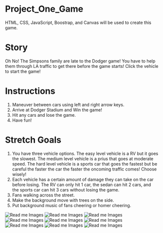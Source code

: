 # Project_One_Game
HTML, CSS, JavaScript, Boostrap, and Canvas will be used to create this game.

# Story
Oh No! The Simpsons family are late to the Dodger game! You have to help them through LA traffic to get there before the game starts! Click the vehicle to start the game! 

# Instructions
1. Maneuver between cars using left and right arrow keys.
2. Arrive at Dodger Stadium and Win the  game!
3. Hit any cars and lose the game.
4. Have fun!

# Stretch Goals
1. You have three vehicle options. The easy level vehicle is a RV but it goes the slowest. The medium level vehicle is a prius that goes at moderate speed. The hard level vehicle is a sports car that goes the fastest but be careful the faster the car the faster the oncoming traffic comes! Choose wisely!
2. Each vehicle has a certain amount of damage they can take on the car before losing. The RV can only hit 1 car, the sedan can hit 2 cars, and the sports car can hit 3 cars without losing the game.
3. Fans walking across the street. 
4. Make the background move with trees on the side. 
5. Put background music of fans cheering or homer cheering. 


![Read me Images](images/1.png)
![Read me Images](images/2.png)
![Read me Images](images/3.png)
![Read me Images](images/4.png)
![Read me Images](images/5.png)
![Read me Images](images/6.png)
![Read me Images](images/7.png)
![Read me Images](images/8.png)
![Read me Images](images/9.png)
